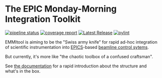 # The EPIC Monday-Morning Integration Toolkit

[![pipeline status](https://codebase.helmholtz.cloud/emmitools/emmi/badges/master/pipeline.svg)](https://codebase.helmholtz.cloud/emmitools/emmi/-/commits/master)
[![coverage report](https://codebase.helmholtz.cloud/emmitools/emmi/badges/master/coverage.svg)](https://codebase.helmholtz.cloud/emmitools/emmi/-/commits/master)
[![Latest Release](https://codebase.helmholtz.cloud/emmitools/emmi/-/badges/release.svg)](https://codebase.helmholtz.cloud/emmitools/emmi/-/releases)
[![pylint](https://codebase.helmholtz.cloud/emmitools/emmi/-/badges/pylint.svg)](https://codebase.helmholtz.cloud/emmitools/emmi/-/lint/)

EMMItool is aiming to be the "Swiss army knife" for rapid ad-hoc
integration of
scientific instrumentation into [EPICS](https://epics.anl.gov/)-based
[beamline control sytems](https://blueskyproject.io/).

But currently, it's more like "the chaotic toolbox of a confused craftsman".

See [the documentation](./doc/index.md) for a rapid introduction about
the structure and what's in the box.

